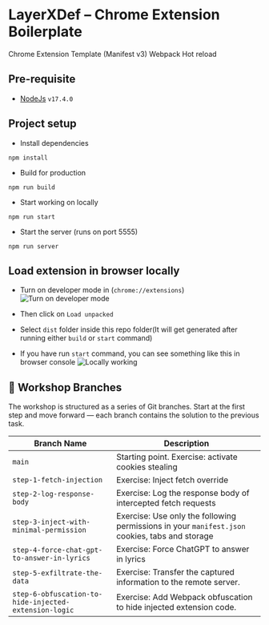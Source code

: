 # LayerXDef – Chrome Extension Boilerplate

Chrome Extension Template (Manifest v3) Webpack Hot reload

## Pre-requisite

- [NodeJs](https://nodejs.org/) `v17.4.0`

## Project setup

- Install dependencies

```
npm install
```

- Build for production

```
npm run build
```

- Start working on locally

```
npm run start
```

- Start the server (runs on port 5555)

```
npm run server
```

## Load extension in browser locally

- Turn on developer mode in (`chrome://extensions`)
  ![Turn on developer mode](images/devmode.png)

- Then click on `Load unpacked`
- Select `dist` folder inside this repo folder(It will get generated after running either `build` or `start` command)

- If you have run `start` command, you can see something like this in browser console
  ![Locally working](images/loaded.png)


## 🧭 Workshop Branches

The workshop is structured as a series of Git branches. Start at the first step and move forward — each branch contains the solution to the previous task.

| Branch Name | Description |
|-------------|-------------|
| `main` | Starting point. Exercise: activate cookies stealing |
| `step-1-fetch-injection` | Exercise: Inject fetch override |
| `step-2-log-response-body` | Exercise: Log the response body of intercepted fetch requests |
| `step-3-inject-with-minimal-permission` | Exercise: Use only the following permissions in your `manifest.json` cookies, tabs and storage  |
| `step-4-force-chat-gpt-to-answer-in-lyrics` | Exercise: Force ChatGPT to answer in lyrics |
| `step-5-exfiltrate-the-data` | Exercise: Transfer the captured information to the remote server. |
| `step-6-obfuscation-to-hide-injected-extension-logic` | Exercise: Add Webpack obfuscation to hide injected extension code. |